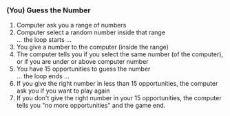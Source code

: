 ### (You) Guess the Number
1. Computer ask you a range of numbers
2. Computer select a random number inside that range <br/>
... the loop starts ...<br/>
3. You give a number to the computer (inside the range)
4. The computer tells you if you select the same number (of the computer), or if you are under or above computer number
5. You have 15 opportunities to guess the number <br/>
... the loop ends ...<br/>
7. If you give the right number in less than 15 opportunities, the computer ask you if you want to play again
8. If you don't give the right number in your 15 opportunities, the computer tells you "no more opportunities" and the game end.

